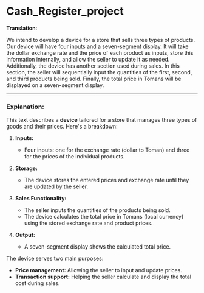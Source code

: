 # Cash_Register_project
**Translation**:

We intend to develop a device for a store that sells three types of products. Our device will have four inputs and a seven-segment display. It will take the dollar exchange rate and the price of each product as inputs, store this information internally, and allow the seller to update it as needed. Additionally, the device has another section used during sales. In this section, the seller will sequentially input the quantities of the first, second, and third products being sold. Finally, the total price in Tomans will be displayed on a seven-segment display.

---

### Explanation:

This text describes a **device** tailored for a store that manages three types of goods and their prices. Here's a breakdown:

1. **Inputs:**
   - Four inputs: one for the exchange rate (dollar to Toman) and three for the prices of the individual products.

2. **Storage:**
   - The device stores the entered prices and exchange rate until they are updated by the seller.

3. **Sales Functionality:**
   - The seller inputs the quantities of the products being sold.
   - The device calculates the total price in Tomans (local currency) using the stored exchange rate and product prices.

4. **Output:**
   - A seven-segment display shows the calculated total price.

The device serves two main purposes:
- **Price management:** Allowing the seller to input and update prices.
- **Transaction support:** Helping the seller calculate and display the total cost during sales.
